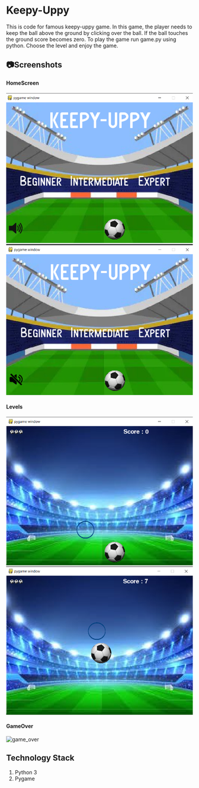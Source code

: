 # Keepy-Uppy  
This is code for famous keepy-uppy game. In this game, the player needs to keep the ball above the ground by clicking over the ball. If the ball touches the ground score becomes zero. To play the game run game.py using python. Choose the level and enjoy the game.
  
  
## :camera:Screenshots
  
  
#### HomeScreen    
![home_screen1](https://github.com/gautamgupta1811/Game_Keepy-Uppy/blob/master/screenshots/homescreen_1.png)  ![home_screen2](https://github.com/gautamgupta1811/Game_Keepy-Uppy/blob/master/screenshots/homescreen_2.png)
  
    
#### Levels  
![beginner](https://github.com/gautamgupta1811/Game_Keepy-Uppy/blob/master/screenshots/begginer.png)     ![intermediate](https://github.com/gautamgupta1811/Game_Keepy-Uppy/blob/master/screenshots/intermediate.png)
    
  
#### GameOver  
![game_over](https://github.com/gautamgupta1811/Game_Keppy-Uppy/blob/master/screenshots/game_over.png)
  
    
## Technology Stack
  
    
      
1. Python 3
2. Pygame
